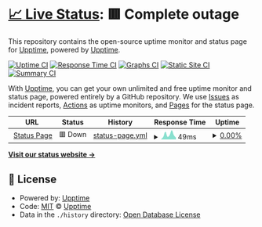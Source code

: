 # [📈 Live Status](https://upptime.github.io/upptime): <!--live status--> **🟥 Complete outage**

This repository contains the open-source uptime monitor and status page for [Upptime](https://upptime.js.org), powered by [Upptime](https://github.com/upptime/upptime).

[![Uptime CI](https://github.com/AdamOndre/Bitty64-Status/workflows/Uptime%20CI/badge.svg)](https://github.com/AdamOndre/Bitty64-Status/actions?query=workflow%3A%22Uptime+CI%22)
[![Response Time CI](https://github.com/AdamOndre/Bitty64-Status/workflows/Response%20Time%20CI/badge.svg)](https://github.com/AdamOndre/Bitty64-Status/actions?query=workflow%3A%22Response+Time+CI%22)
[![Graphs CI](https://github.com/AdamOndre/Bitty64-Status/workflows/Graphs%20CI/badge.svg)](https://github.com/AdamOndre/Bitty64-Status/actions?query=workflow%3A%22Graphs+CI%22)
[![Static Site CI](https://github.com/AdamOndre/Bitty64-Status/workflows/Static%20Site%20CI/badge.svg)](https://github.com/AdamOndre/Bitty64-Status/actions?query=workflow%3A%22Static+Site+CI%22)
[![Summary CI](https://github.com/AdamOndre/Bitty64-Status/workflows/Summary%20CI/badge.svg)](https://github.com/AdamOndre/Bitty64-Status/actions?query=workflow%3A%22Summary+CI%22)

With [Upptime](https://upptime.js.org), you can get your own unlimited and free uptime monitor and status page, powered entirely by a GitHub repository. We use [Issues](https://github.com/upptime/upptime/issues) as incident reports, [Actions](https://github.com/AdamOndre/Bitty64-Status/actions) as uptime monitors, and [Pages](https://upptime.github.io/upptime) for the status page.

<!--start: status pages-->
<!-- This summary is generated by Upptime (https://github.com/upptime/upptime) -->
<!-- Do not edit this manually, your changes will be overwritten -->
<!-- prettier-ignore -->
| URL | Status | History | Response Time | Uptime |
| --- | ------ | ------- | ------------- | ------ |
| <img alt="" src="https://favicons.githubusercontent.com/adamondre.github.io" height="13"> [Status Page](https://adamondre.github.io/Bitty64-Status) | 🟥 Down | [status-page.yml](https://github.com/adamo0917/Bitty64-Status/commits/HEAD/history/status-page.yml) | <details><summary><img alt="Response time graph" src="./graphs/status-page/response-time-week.png" height="20"> 49ms</summary><br><a href="https://AdamOndre.github.io/Bitty64-Status/history/status-page"><img alt="Response time 109" src="https://img.shields.io/endpoint?url=https%3A%2F%2Fraw.githubusercontent.com%2Fadamo0917%2FBitty64-Status%2FHEAD%2Fapi%2Fstatus-page%2Fresponse-time.json"></a><br><a href="https://AdamOndre.github.io/Bitty64-Status/history/status-page"><img alt="24-hour response time 45" src="https://img.shields.io/endpoint?url=https%3A%2F%2Fraw.githubusercontent.com%2Fadamo0917%2FBitty64-Status%2FHEAD%2Fapi%2Fstatus-page%2Fresponse-time-day.json"></a><br><a href="https://AdamOndre.github.io/Bitty64-Status/history/status-page"><img alt="7-day response time 49" src="https://img.shields.io/endpoint?url=https%3A%2F%2Fraw.githubusercontent.com%2Fadamo0917%2FBitty64-Status%2FHEAD%2Fapi%2Fstatus-page%2Fresponse-time-week.json"></a><br><a href="https://AdamOndre.github.io/Bitty64-Status/history/status-page"><img alt="30-day response time 53" src="https://img.shields.io/endpoint?url=https%3A%2F%2Fraw.githubusercontent.com%2Fadamo0917%2FBitty64-Status%2FHEAD%2Fapi%2Fstatus-page%2Fresponse-time-month.json"></a><br><a href="https://AdamOndre.github.io/Bitty64-Status/history/status-page"><img alt="1-year response time 113" src="https://img.shields.io/endpoint?url=https%3A%2F%2Fraw.githubusercontent.com%2Fadamo0917%2FBitty64-Status%2FHEAD%2Fapi%2Fstatus-page%2Fresponse-time-year.json"></a></details> | <details><summary><a href="https://AdamOndre.github.io/Bitty64-Status/history/status-page">0.00%</a></summary><a href="https://AdamOndre.github.io/Bitty64-Status/history/status-page"><img alt="All-time uptime 85.52%" src="https://img.shields.io/endpoint?url=https%3A%2F%2Fraw.githubusercontent.com%2Fadamo0917%2FBitty64-Status%2FHEAD%2Fapi%2Fstatus-page%2Fuptime.json"></a><br><a href="https://AdamOndre.github.io/Bitty64-Status/history/status-page"><img alt="24-hour uptime 0.00%" src="https://img.shields.io/endpoint?url=https%3A%2F%2Fraw.githubusercontent.com%2Fadamo0917%2FBitty64-Status%2FHEAD%2Fapi%2Fstatus-page%2Fuptime-day.json"></a><br><a href="https://AdamOndre.github.io/Bitty64-Status/history/status-page"><img alt="7-day uptime 0.00%" src="https://img.shields.io/endpoint?url=https%3A%2F%2Fraw.githubusercontent.com%2Fadamo0917%2FBitty64-Status%2FHEAD%2Fapi%2Fstatus-page%2Fuptime-week.json"></a><br><a href="https://AdamOndre.github.io/Bitty64-Status/history/status-page"><img alt="30-day uptime 0.00%" src="https://img.shields.io/endpoint?url=https%3A%2F%2Fraw.githubusercontent.com%2Fadamo0917%2FBitty64-Status%2FHEAD%2Fapi%2Fstatus-page%2Fuptime-month.json"></a><br><a href="https://AdamOndre.github.io/Bitty64-Status/history/status-page"><img alt="1-year uptime 76.86%" src="https://img.shields.io/endpoint?url=https%3A%2F%2Fraw.githubusercontent.com%2Fadamo0917%2FBitty64-Status%2FHEAD%2Fapi%2Fstatus-page%2Fuptime-year.json"></a></details>

<!--end: status pages-->

[**Visit our status website →**](https://upptime.github.io/upptime)

## 📄 License

- Powered by: [Upptime](https://github.com/upptime/upptime)
- Code: [MIT](./LICENSE) © [Upptime](https://upptime.js.org)
- Data in the `./history` directory: [Open Database License](https://opendatacommons.org/licenses/odbl/1-0/)
